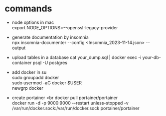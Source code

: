 # commands

* node options in mac <br>
export NODE_OPTIONS=--openssl-legacy-provider

* generate documentation by insomnia <br>
npx insomnia-documenter --config <Insomnia_2023-11-14.json> --output <insomnia>

* upload tables in a database
cat your_dump.sql | docker exec -i your-db-container psql -U postgres

* add docker in su <br>
  sudo groupadd docker <br>
  sudo usermod -aG docker $USER <br>
  newgrp docker <br>

* create portainer <br
  docker pull portainer/portainer <br>
  docker run -d -p 9000:9000 --restart unless-stopped -v /var/run/docker.sock:/var/run/docker.sock portainer/portainer

